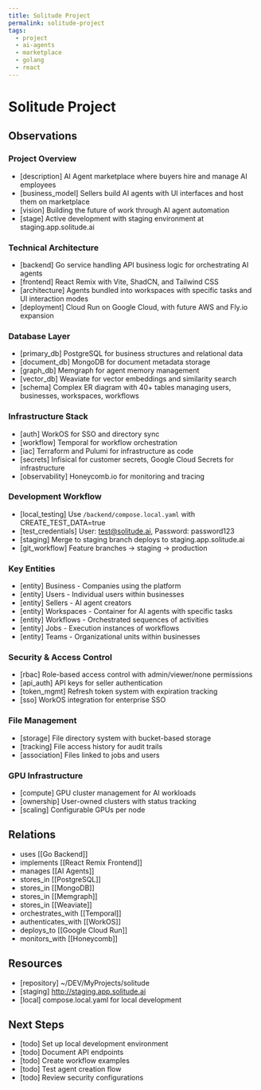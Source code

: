 ```yaml
---
title: Solitude Project
permalink: solitude-project
tags:
  - project
  - ai-agents
  - marketplace
  - golang
  - react
---
```


# Solitude Project

## Observations

### Project Overview
- [description] AI Agent marketplace where buyers hire and manage AI employees
- [business_model] Sellers build AI agents with UI interfaces and host them on marketplace
- [vision] Building the future of work through AI agent automation
- [stage] Active development with staging environment at staging.app.solitude.ai

### Technical Architecture
- [backend] Go service handling API business logic for orchestrating AI agents
- [frontend] React Remix with Vite, ShadCN, and Tailwind CSS
- [architecture] Agents bundled into workspaces with specific tasks and UI interaction modes
- [deployment] Cloud Run on Google Cloud, with future AWS and Fly.io expansion

### Database Layer
- [primary_db] PostgreSQL for business structures and relational data
- [document_db] MongoDB for document metadata storage
- [graph_db] Memgraph for agent memory management
- [vector_db] Weaviate for vector embeddings and similarity search
- [schema] Complex ER diagram with 40+ tables managing users, businesses, workspaces, workflows

### Infrastructure Stack
- [auth] WorkOS for SSO and directory sync
- [workflow] Temporal for workflow orchestration
- [iac] Terraform and Pulumi for infrastructure as code
- [secrets] Infisical for customer secrets, Google Cloud Secrets for infrastructure
- [observability] Honeycomb.io for monitoring and tracing

### Development Workflow
- [local_testing] Use `/backend/compose.local.yaml` with CREATE_TEST_DATA=true
- [test_credentials] User: test@solitude.ai, Password: password123
- [staging] Merge to staging branch deploys to staging.app.solitude.ai
- [git_workflow] Feature branches → staging → production

### Key Entities
- [entity] Business - Companies using the platform
- [entity] Users - Individual users within businesses
- [entity] Sellers - AI agent creators
- [entity] Workspaces - Container for AI agents with specific tasks
- [entity] Workflows - Orchestrated sequences of activities
- [entity] Jobs - Execution instances of workflows
- [entity] Teams - Organizational units within businesses

### Security & Access Control
- [rbac] Role-based access control with admin/viewer/none permissions
- [api_auth] API keys for seller authentication
- [token_mgmt] Refresh token system with expiration tracking
- [sso] WorkOS integration for enterprise SSO

### File Management
- [storage] File directory system with bucket-based storage
- [tracking] File access history for audit trails
- [association] Files linked to jobs and users

### GPU Infrastructure
- [compute] GPU cluster management for AI workloads
- [ownership] User-owned clusters with status tracking
- [scaling] Configurable GPUs per node

## Relations

- uses [[Go Backend]]
- implements [[React Remix Frontend]]
- manages [[AI Agents]]
- stores_in [[PostgreSQL]]
- stores_in [[MongoDB]]
- stores_in [[Memgraph]]
- stores_in [[Weaviate]]
- orchestrates_with [[Temporal]]
- authenticates_with [[WorkOS]]
- deploys_to [[Google Cloud Run]]
- monitors_with [[Honeycomb]]

## Resources

- [repository] ~/DEV/MyProjects/solitude
- [staging] http://staging.app.solitude.ai
- [local] compose.local.yaml for local development

## Next Steps

- [todo] Set up local development environment
- [todo] Document API endpoints
- [todo] Create workflow examples
- [todo] Test agent creation flow
- [todo] Review security configurations
